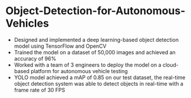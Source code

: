 # Object-Detection-for-Autonomous-Vehicles

- Designed and implemented a deep learning-based object detection
model using TensorFlow and OpenCV
- Trained the model on a dataset of 50,000 images and achieved an
accuracy of 96%
- Worked with a team of 3 engineers to deploy the model on a cloud-based
platform for autonomous vehicle testing
- YOLO model achieved a mAP of 0.85 on our test dataset, the real-time
object detection system was able to detect objects in real-time with a
frame rate of 30 FPS
